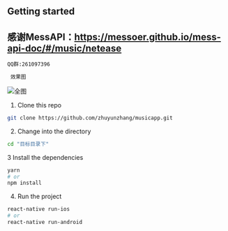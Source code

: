 ## Getting started
## 感谢MessAPI：https://messoer.github.io/mess-api-doc/#/music/netease
```bash
QQ群:261097396
```
```bash
 效果图
```
![全图](https://github.com/zhuyunzhang/musicapp/blob/master/app/images/mymusicapp.gif)


1. Clone this repo

```bash
git clone https://github.com/zhuyunzhang/musicapp.git
```

2. Change into the directory

```bash
cd "目标目录下"
```

3 Install the dependencies

```bash
yarn
# or
npm install
```

4. Run the project

```bash
react-native run-ios
# or
react-native run-android
```
